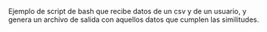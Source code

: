 Ejemplo de script de bash que recibe datos de un csv y de un usuario, y genera un archivo de salida con aquellos datos que cumplen las similitudes.
